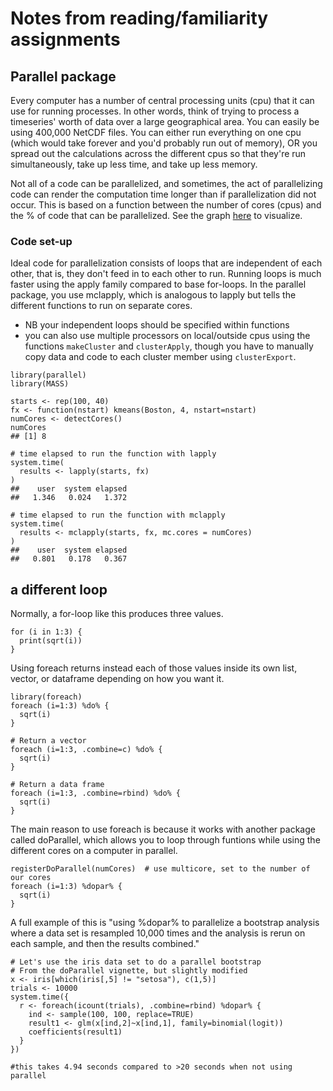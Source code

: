 # Notes from reading/familiarity assignments

## Parallel package
Every computer has a number of central processing units (cpu) that it can use for running processes. 
In other words, think of trying to process a timeseries' worth of data over a large geographical area. 
You can easily be using 400,000 NetCDF files. 
You can either run everything on one cpu (which would take forever and you'd probably run out of memory), OR you spread out the calculations across the different cpus so that they're run simultaneously, take up less time, and take up less memory.

Not all of a code can be parallelized, and sometimes, the act of parallelizing code can render the computation time longer than if parallelization did not occur.
This is based on a function between the number of cores (cpus) and the % of code that can be parallelized.
See the graph [here](https://nceas.github.io/oss-lessons/parallel-computing-in-r/parallel-computing-in-r.html) to visualize.

### Code set-up
Ideal code for parallelization consists of loops that are independent of each other, that is, they don't feed in to each other to run.
Running loops is much faster using the apply family compared to base for-loops. 
In the parallel package, you use mclapply, which is analogous to lapply but tells the different functions to run on separate cores.
- NB your independent loops should be specified within functions
- you can also use multiple processors on local/outside cpus using the functions `makeCluster` and `clusterApply`, though you have to manually copy data and code to each cluster member using `clusterExport`.

```
library(parallel)
library(MASS)

starts <- rep(100, 40)
fx <- function(nstart) kmeans(Boston, 4, nstart=nstart)
numCores <- detectCores()
numCores
## [1] 8
```

```
# time elapsed to run the function with lapply
system.time(
  results <- lapply(starts, fx)
)
##    user  system elapsed 
##   1.346   0.024   1.372

# time elapsed to run the function with mclapply
system.time(
  results <- mclapply(starts, fx, mc.cores = numCores)
)
##    user  system elapsed 
##   0.801   0.178   0.367
```

## a different loop
Normally, a for-loop like this produces three values. 

```
for (i in 1:3) {
  print(sqrt(i))
}
```

Using foreach returns instead each of those values inside its own list, vector, or dataframe depending on how you want it.

```
library(foreach)
foreach (i=1:3) %do% {
  sqrt(i)
}

# Return a vector
foreach (i=1:3, .combine=c) %do% {
  sqrt(i)
}

# Return a data frame
foreach (i=1:3, .combine=rbind) %do% {
  sqrt(i)
}
```

The main reason to use foreach is because it works with another package called doParallel, which allows you to loop through funtions while using the different cores on a computer in parallel.

```
registerDoParallel(numCores)  # use multicore, set to the number of our cores
foreach (i=1:3) %dopar% {
  sqrt(i)
}
```

A full example of this is "using %dopar% to parallelize a bootstrap analysis where a data set is resampled 10,000 times and the analysis is rerun on each sample, and then the results combined."

```
# Let's use the iris data set to do a parallel bootstrap
# From the doParallel vignette, but slightly modified
x <- iris[which(iris[,5] != "setosa"), c(1,5)]
trials <- 10000
system.time({
  r <- foreach(icount(trials), .combine=rbind) %dopar% {
    ind <- sample(100, 100, replace=TRUE)
    result1 <- glm(x[ind,2]~x[ind,1], family=binomial(logit))
    coefficients(result1)
  }
})

#this takes 4.94 seconds compared to >20 seconds when not using parallel
```
